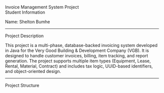 
Invoice Management System Project  
Student Information

Name: Shelton Bumhe  


---

Project Description

This project is a multi-phase, database-backed invoicing system developed in Java for the Very Good Building & Development Company (VGB). It is designed to handle customer invoices, billing, item tracking, and report generation. The project supports multiple item types (Equipment, Lease, Rental, Material, Contract) and includes tax logic, UUID-based identifiers, and object-oriented design.

---

Project Structure

